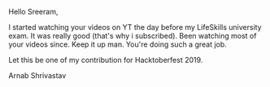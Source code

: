Hello Sreeram,

I started watching your videos on YT the day before my LifeSkills university exam. It was really good (that's why i subscribed). Been watching most of your videos since. Keep it up man. You're doing such a great job.

Let this be one of my contribution for Hacktoberfest 2019.

Arnab Shrivastav
